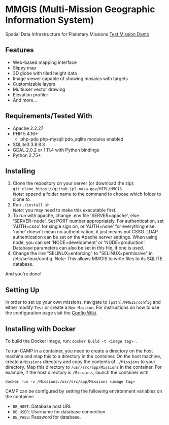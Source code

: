 # MMGIS (Multi-Mission Geographic Information System)

Spatial Data Infrastructure for Planetary Missions
[Test Mission Demo](http://miplmmgis.jpl.nasa.gov/mmgis/MMGISTEST/?mission=Test)

## Features

- Web-based mapping interface
- Slippy map
- 3D globe with tiled height data
- Image viewer capable of showing mosaics with targets
- Customizable layers
- Multiuser vector drawing
- Elevation profiler
- And more...

## Requirements/Tested With

- Apache 2.2.27
- PHP 5.4.16+
  - php-pdo php-mysqli pdo_sqlite modules enabled
- SQLite3 3.8.8.3
- GDAL 2.0.2 or 1.11.4 with Python bindings
- Python 2.75+

## Installing

1. Clone the repository on your server (or download the zip):  
   `git clone https://github.jpl.nasa.gov/MIPL/MMGIS`  
   _Note:_ append a folder name to the command to choose which folder to clone to.
2. Run `./install.sh`  
   _Note:_ you may need to make this executable first.
3. To run with apache, change .env file 'SERVER=apache', else 'SERVER=node'. Set PORT number appropriately.
   For authentication, set 'AUTH=csso' for single sign on, or 'AUTH=none' for everything else. 'none' doesn't mean no authentication,
   it just means not CSSO. LDAP authentication can be set on the Apache server settings. When using node, you can set 'NODE=development' or 'NODE=production'. Database parameters can also be set in this file, if one is used.
4. Change the line "SELINUX=enforcing" to "SELINUX=permissive" in /etc/selinux/config.
   _Note:_ This allows MMGIS to write files to its SQLITE database.

And you're done!

## Setting Up

In order to set up your own missions, navigate to `[path]/MMGIS/config` and either modify `Test` or create a `New Mission`. For instructions on how to use the configuration page visit the [Config Wiki](https://github.jpl.nasa.gov/MIPL/MMGIS/wiki/Config).

## Installing with Docker

To build the Docker image, run:
`docker build -t <image tag> .`

To run CAMP in a container, you need to create a directory on the host machine and map this to a directory in the container. On the host machine, create a `Missions` directory and copy the contents of `./Missions` to your directory. Map this directory to `/usr/src/app/Missions` in the container. For example, if the host directory is `/Missions`, launch the container with:

`docker run -v /Missions:/usr/src/app/Missions <image tag>`

CAMP can be configured by setting the following environment variables on the container:

- `DB_HOST`: Database host URL
- `DB_USER`: Username for database connection.
- `DB_PASS`: Password for database.
